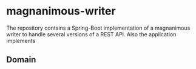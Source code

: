 # magnanimous-writer
The repository contains a Spring-Boot implementation of a magnanimous writer to handle several versions of a REST API. Also the application implements 
## Domain
